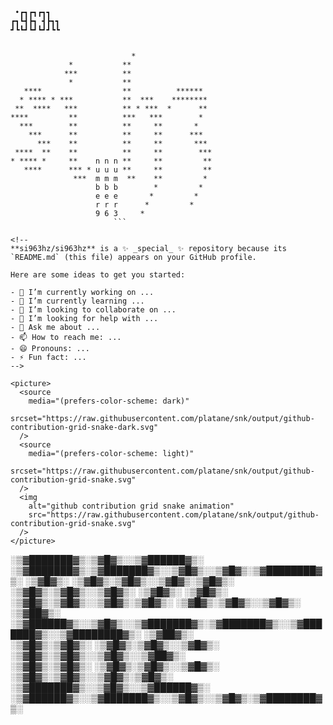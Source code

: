 ```
 •┏┓┏┓┏┓┓  
┏┓┗┫┣┓ ┫┣┓┓
┛┗┗┛┗┛┗┛┛┗┗        
```                                                        
```
                                              
                           *                  
             *           **                   
            ***          **                   
             *           **                   
   ****                  **          ******   
  * **** * ***           **  ***    ********  
 **  ****   ***          ** * ***  *      **  
****         **          ***   ***        *   
  ***        **          **     **       *    
    ***      **          **     **      ***   
      ***    **          **     **       ***  
 ****  **    **          **     **        *** 
* **** *     **    n n n **     **         ** 
   ****      *** * u u u **     **         ** 
              ***  m m m  **    **         *  
                   b b b        *         *   
                   e e e       *         *    
                   r r r      *         *     
                   9 6 3     *                
                       ```                       

<!--
**si963hz/si963hz** is a ✨ _special_ ✨ repository because its `README.md` (this file) appears on your GitHub profile.

Here are some ideas to get you started:

- 🔭 I’m currently working on ...
- 🌱 I’m currently learning ...
- 👯 I’m looking to collaborate on ...
- 🤔 I’m looking for help with ...
- 💬 Ask me about ...
- 📫 How to reach me: ...
- 😄 Pronouns: ...
- ⚡ Fun fact: ...
-->

<picture>
  <source
    media="(prefers-color-scheme: dark)"
    srcset="https://raw.githubusercontent.com/platane/snk/output/github-contribution-grid-snake-dark.svg"
  />
  <source
    media="(prefers-color-scheme: light)"
    srcset="https://raw.githubusercontent.com/platane/snk/output/github-contribution-grid-snake.svg"
  />
  <img
    alt="github contribution grid snake animation"
    src="https://raw.githubusercontent.com/platane/snk/output/github-contribution-grid-snake.svg"
  />
</picture>

```
 ░▒▓███████▓▒░▒▓█▓▒░░▒▓██████▓▒░ ░▒▓███████▓▒░▒▓███████▓▒░░▒▓█▓▒░░▒▓█▓▒░▒▓████████▓▒░ 
░▒▓█▓▒░      ░▒▓█▓▒░▒▓█▓▒░░▒▓█▓▒░▒▓█▓▒░             ░▒▓█▓▒░▒▓█▓▒░░▒▓█▓▒░      ░▒▓█▓▒░ 
░▒▓█▓▒░      ░▒▓█▓▒░▒▓█▓▒░░▒▓█▓▒░▒▓█▓▒░             ░▒▓█▓▒░▒▓█▓▒░░▒▓█▓▒░    ░▒▓██▓▒░  
 ░▒▓██████▓▒░░▒▓█▓▒░░▒▓███████▓▒░▒▓███████▓▒░░▒▓███████▓▒░░▒▓████████▓▒░  ░▒▓██▓▒░    
       ░▒▓█▓▒░▒▓█▓▒░      ░▒▓█▓▒░▒▓█▓▒░░▒▓█▓▒░      ░▒▓█▓▒░▒▓█▓▒░░▒▓█▓▒░░▒▓██▓▒░      
       ░▒▓█▓▒░▒▓█▓▒░      ░▒▓█▓▒░▒▓█▓▒░░▒▓█▓▒░      ░▒▓█▓▒░▒▓█▓▒░░▒▓█▓▒░▒▓█▓▒░        
░▒▓███████▓▒░░▒▓█▓▒░░▒▓██████▓▒░ ░▒▓██████▓▒░░▒▓███████▓▒░░▒▓█▓▒░░▒▓█▓▒░▒▓████████▓▒░ 
                                                                                      
```                                                                                      
